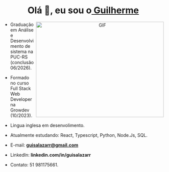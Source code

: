 
<h1 align="center">Olá 👋, eu sou o<a href="https://github.com/Guisalazarr" target="blank">
Guilherme</a></h1>

<a target="_blank" align="center">
  <img align="right" top="500" height="300" width="400" alt="GIF" src="https://media.giphy.com/media/SWoSkN6DxTszqIKEqv/giphy.gif">
</a>


- Graduação em Análise e Desenvolvimento de sistema na PUC-RS (conclusão 06/2026). 
- Formado no curso Full Stack Web Developer na Growdev (10/2023).
- Lingua inglesa em desenvolimento.

- Atualmente estudando: React, Typescript, Python, Node.Js, SQL.

- E-mail: **guisalazarr@gmail.com**
- LinkedIn: **linkedin.com/in/guisalazarr**
- Contato: 51 981175661.
